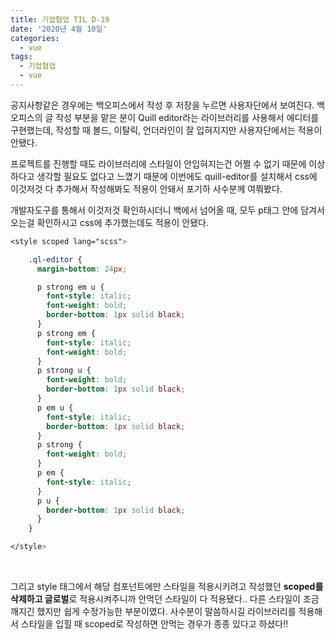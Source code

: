 ```yaml
---
title: 기업협업 TIL D-19
date: '2020년 4월 10일'
categories:
  - vue
tags:
  - 기업협업
  - vue
---
```


공지사항같은 경우에는 백오피스에서 작성 후 저장을 누르면 사용자단에서 보여진다. 백오피스의 글 작성 부분을 맡은 분이 Quill editor라는 라이브러리를 사용해서 에디터를 구현했는데, 작성할 때 볼드, 이탈릭, 언더라인이 잘 입혀지지만 사용자단에서는 적용이 안됐다.

프로젝트를 진행할 때도 라이브러리에 스타일이 안입혀지는건 어쩔 수 없기 때문에 이상하다고 생각할 필요도 없다고 느꼈기 때문에 이번에도 quill-editor를 설치해서 css에 이것저것 다 추가해서 작성해봐도 적용이 안돼서 포기하 사수분께 여쭤봤다.

개발자도구를 통해서 이것저것 확인하시더니 백에서 넘어올 때, 모두 p태그 안에 담겨서 오는걸 확인하시고 css에 추가했는데도 적용이 안됐다.

```css
<style scoped lang="scss">

    .ql-editor {
      margin-bottom: 24px;

      p strong em u {
        font-style: italic;
        font-weight: bold;
        border-bottom: 1px solid black;
      }
      p strong em {
        font-style: italic;
        font-weight: bold;
      }
      p strong u {
        font-weight: bold;
        border-bottom: 1px solid black;
      }
      p em u {
        font-style: italic;
        border-bottom: 1px solid black;
      }
      p strong {
        font-weight: bold;
      }
      p em {
        font-style: italic;
      }
      p u {
        border-bottom: 1px solid black;
      }
    }

</style>
```

<br />

그리고 style 태그에서 해당 컴포넌트에만 스타일을 적용시키려고 작성했던 **scoped를 삭제하고 글로벌**로 적용시켜주니까 안먹던 스타일이 다 적용됐다.. 다른 스타일이 조금 깨지긴 했지만 쉽게 수정가능한 부분이였다. 사수분이 말씀하시길 라이브러리를 적용해서 스타일을 입힐 때 scoped로 작성하면 안먹는 경우가 종종 있다고 하셨다!!
